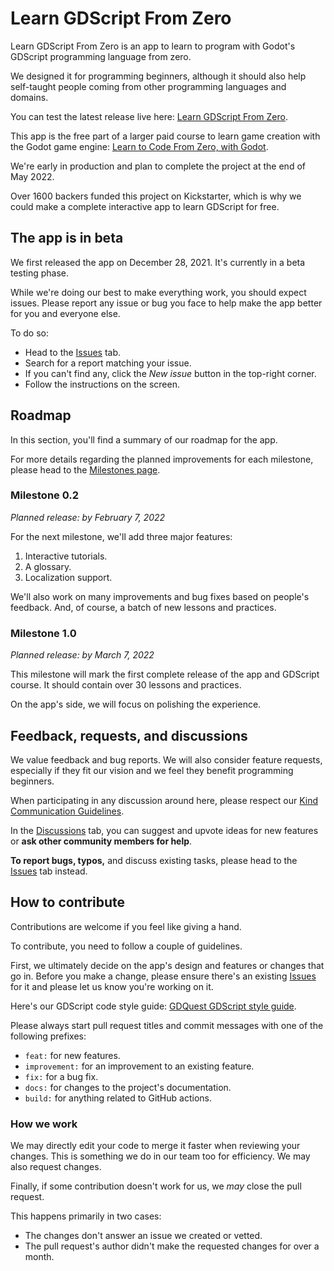 # Learn GDScript From Zero

Learn GDScript From Zero is an app to learn to program with Godot's GDScript programming language from zero.

We designed it for programming beginners, although it should also help self-taught people coming from other programming languages and domains.

You can test the latest release live here: [Learn GDScript From Zero](https://gdquest.github.io/learn-gdscript/).

This app is the free part of a larger paid course to learn game creation with the Godot game engine: [Learn to Code From Zero, with Godot](https://gdquest.mavenseed.com/courses/learn-to-code-from-zero-with-godot).

We're early in production and plan to complete the project at the end of May 2022.

Over 1600 backers funded this project on Kickstarter, which is why we could make a complete interactive app to learn GDScript for free.

## The app is in beta

We first released the app on December 28, 2021. It's currently in a beta testing phase.

While we're doing our best to make everything work, you should expect issues. Please report any issue or bug you face to help make the app better for you and everyone else.

To do so:

- Head to the [Issues](https://github.com/GDQuest/learn-gdscript/issues) tab.
- Search for a report matching your issue.
- If you can't find any, click the _New issue_ button in the top-right corner.
- Follow the instructions on the screen.

## Roadmap

In this section, you'll find a summary of our roadmap for the app.

For more details regarding the planned improvements for each milestone, please head to the [Milestones page](https://github.com/GDQuest/learn-gdscript/milestones).

### Milestone 0.2

_Planned release: by February 7, 2022_

For the next milestone, we'll add three major features:

1. Interactive tutorials.
1. A glossary.
1. Localization support.

We'll also work on many improvements and bug fixes based on people's feedback. And, of course, a batch of new lessons and practices.

### Milestone 1.0

_Planned release: by March 7, 2022_

This milestone will mark the first complete release of the app and GDScript course. It should contain over 30 lessons and practices.

On the app's side, we will focus on polishing the experience.

## Feedback, requests, and discussions

We value feedback and bug reports. We will also consider feature requests, especially if they fit our vision and we feel they benefit programming beginners.

When participating in any discussion around here, please respect our [Kind Communication Guidelines](https://www.gdquest.com/docs/guidelines/best-practices/communication/).

In the [Discussions](https://github.com/GDQuest/learn-gdscript/discussions) tab, you can suggest and upvote ideas for new features or **ask other community members for help**.

**To report bugs, typos,** and discuss existing tasks, please head to the [Issues](issues) tab instead.

## How to contribute

Contributions are welcome if you feel like giving a hand.

To contribute, you need to follow a couple of guidelines.

First, we ultimately decide on the app's design and features or changes that go in. Before you make a change, please ensure there's an existing [Issues](https://github.com/GDQuest/learn-gdscript/issues) for it and please let us know you're working on it. 

Here's our GDScript code style guide: [GDQuest GDScript style guide](https://www.gdquest.com/docs/guidelines/best-practices/godot-gdscript/).

Please always start pull request titles and commit messages with one of the following prefixes:

- `feat:` for new features.
- `improvement:` for an improvement to an existing feature.
- `fix:` for a bug fix.
- `docs:` for changes to the project's documentation.
- `build:` for anything related to GitHub actions.

### How we work

We may directly edit your code to merge it faster when reviewing your changes. This is something we do in our team too for efficiency. We may also request changes.

Finally, if some contribution doesn't work for us, we _may_ close the pull request. 

This happens primarily in two cases:

- The changes don't answer an issue we created or vetted.
- The pull request's author didn't make the requested changes for over a month.
